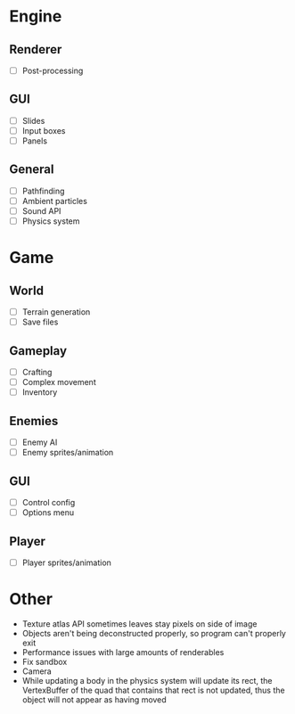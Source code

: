 # Engine
## Renderer
- [ ] Post-processing

## GUI
- [ ] Slides
- [ ] Input boxes
- [ ] Panels

## General
- [ ] Pathfinding
- [ ] Ambient particles
- [ ] Sound API
- [ ] Physics system

# Game
## World
- [ ] Terrain generation
- [ ] Save files

## Gameplay
- [ ] Crafting
- [ ] Complex movement
- [ ] Inventory

## Enemies
- [ ] Enemy AI
- [ ] Enemy sprites/animation

## GUI
- [ ] Control config
- [ ] Options menu

## Player
- [ ] Player sprites/animation

# Other
- Texture atlas API sometimes leaves stay pixels on side of image
- Objects aren't being deconstructed properly, so program can't properly exit
- Performance issues with large amounts of renderables
- Fix sandbox
- Camera
- While updating a body in the physics system will update its rect, the VertexBuffer of the quad that contains that rect is not updated, thus the object will not appear as having moved